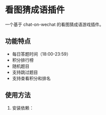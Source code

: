 # 看图猜成语插件

一个基于 chat-on-wechat 的看图猜成语游戏插件。

## 功能特点

- 每日答题时间（18:00-23:59）
- 积分排行榜
- 随机题目
- 支持跳过题目
- 支持查看积分和排名

## 使用方法

1. 安装依赖：

